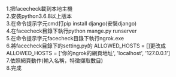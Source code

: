 1.把facecheck載到本地主機  
2.安裝python3.6.8以上版本  
3.在命令提示字元cmd打pip install django(安裝django)  
4.在facecheck目錄下執行python mange.py runserver  
5.在命令提示字元facecheck目錄下執行ngrok.exe  
6.將facecheck目錄下的setting.py的 ALLOWED_HOSTS = []更改成  ALLOWED_HOSTS = ['你的ngrok的網頁地址', 'localhost', '127.0.0.1']  
7.依照網頁動作(輸入名稱，特徵擷取數目)    
8.完成
